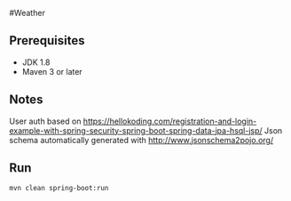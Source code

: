 #Weather

## Prerequisites
- JDK 1.8
- Maven 3 or later

## Notes

User auth based on https://hellokoding.com/registration-and-login-example-with-spring-security-spring-boot-spring-data-jpa-hsql-jsp/
Json schema automatically generated with http://www.jsonschema2pojo.org/

## Run

```mvn clean spring-boot:run```